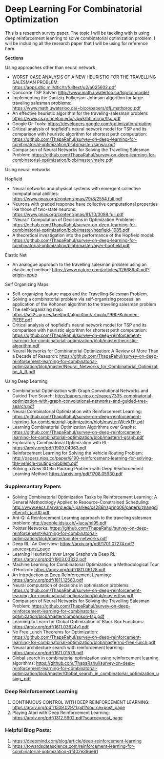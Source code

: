 # Deep Learning For Combinatorial Optimization

This is a research survey paper. The topic I will be tackling with is using deep reinforcement leanring to solve combinatorial optimization problem. I will be including all the research paper that I will be using for reference here. 

**Sections**

Using approaches other than neural network
* WORST-CASE ANALYSIS OF A NEW HEURISTIC FOR THE TRAVELLING SALESMAN PROBLEM: https://apps.dtic.mil/dtic/tr/fulltext/u2/a025602.pdf
* Concorde TSP Solver: http://www.math.uwaterloo.ca/tsp/concorde/
* Implementing the Dantzig-Fulkerson-Johnson algorithm for large traveling salesman problems: https://www.math.uwaterloo.ca/~bico/papers/dfj_mathprog.pdf
* An effective heuristic algorithm for the traveling-salesman problem: https://www.cs.princeton.edu/~bwk/btl.mirror/tsp.pdf
* Google Or-Tools: https://developers.google.com/optimization/routing
* Critical analysis of hopfield's neural network model for TSP and its comparison with heuristic algorithm for shortest path computation: https://github.com/ThapaRahul/survey-on-deep-learning-for-combinatorial-optimization/blob/master/sarwar.pdf
* Comparison of Neural Networks for Solving the Travelling Salesman Problem: https://github.com/ThapaRahul/survey-on-deep-learning-for-combinatorial-optimization/blob/master/maire.pdf


Using neural networks

Hopfield
* Neural networks and physical systems with emergent collective computational abilities: https://www.pnas.org/content/pnas/79/8/2554.full.pdf
* Neurons with graded response have collective computational properties like those of two-state neurons: https://www.pnas.org/content/pnas/81/10/3088.full.pdf
* "Neural" Computation of Decisions in Optimization Problems: https://github.com/ThapaRahul/survey-on-deep-learning-for-combinatorial-optimization/blob/master/hopfield-1985.pdf
* A theoretical investigation into the performance of the Hopfield model: https://github.com/ThapaRahul/survey-on-deep-learning-for-combinatorial-optimization/blob/master/aiyer-hopfield.pdf

Elastic Net
* An analogue approach to the travelling salesman problem using an elastic net method: https://www.nature.com/articles/326689a0.pdf?origin=ppub

Self Organizing Maps
* Self-organizing feature maps and the Travelling Salesman Problem.
* Solving a combinatorial problem via self-organizing process: an application of the Kohonen
algorithm to the traveling salesman problem
* The self-organizing map: https://sci2s.ugr.es/keel/pdf/algorithm/articulo/1990-Kohonen-PIEEE.pdf
* Critical analysis of hopfield's neural network model for TSP and its comparison with heuristic algorithm for shortest path computation: https://github.com/ThapaRahul/survey-on-deep-reinforcement-learning-for-combinatorial-optimization/blob/master/heuristic-algorithm.pdf
* Neural Networks for Combinatorial Optimization: A Review of More Than a Decade of Research: https://github.com/ThapaRahul/survey-on-deep-reinforcement-learning-for-combinatorial-optimization/blob/master/Neural_Networks_for_Combinatorial_Optimization_A_R.pdf

Using Deep Learning
* Combinatorial Optimization with Graph Convolutional Networks and Guided Tree Search: http://papers.nips.cc/paper/7335-combinatorial-optimization-with-graph-convolutional-networks-and-guided-tree-search.pdf 
* Neural Combinatorial Optimization with Reinforcement Learning: https://github.com/ThapaRahul/survey-on-deep-reinforcement-learning-for-combinatorial-optimization/blob/master/Week11-.pdf
* Learning Combinatorial Optimization Algorithms over Graphs: https://github.com/ThapaRahul/survey-on-deep-reinforcement-learning-for-combinatorial-optimization/blob/master/rl-graph.pdf
* Exploratory Combinatorial Optimization with RL: https://arxiv.org/pdf/1909.04063.pdf
* Reinforcement Learning for Solving the Vehicle Routing Problem: http://papers.nips.cc/paper/8190-reinforcement-learning-for-solving-the-vehicle-routing-problem.pdf
* Solving a New 3D Bin Packing Problem with Deep Reinforcement Learning Method: https://arxiv.org/pdf/1708.05930.pdf


### Supplemantary Papers
* Solving Combinatorial Optimization Tasks by Reinforcement Learning: A General Methodology Applied to Resource-Constrained Scheduling: http://www.eecs.harvard.edu/~parkes/cs286r/spring06/papers/zhangdietterich_jair00.pdf
* Ant-Q: A Reinforcement Learning approach to the traveling salesman problem: http://people.idsia.ch/~luca/ml95.pdf
* Pointer Networks: https://github.com/ThapaRahul/survey-on-deep-reinforcement-learning-for-combinatorial-optimization/blob/master/pointer-networks.pdf
* Deep RL: An Overview: https://arxiv.org/pdf/1701.07274.pdf?source=post_page
* Learning Heuristics over Large Graphs via Deep RL: https://arxiv.org/pdf/1903.03332.pdf
* Machine Learning for Combinatorial Optimization: a Methodological Tour d’Horizon: https://arxiv.org/pdf/1811.06128.pdf
* An Introduction to Deep Reinforcement Learning: https://arxiv.org/pdf/1811.12560.pdf 
* Neural computation of decisions in optimisation problems: https://github.com/ThapaRahul/survey-on-deep-reinforcement-learning-for-combinatorial-optimization/blob/master/tsp.pdf
* Comparison of Neural Networks for Solving the Travelling Salesman Problem: https://github.com/ThapaRahul/survey-on-deep-reinforcement-learning-for-combinatorial-optimization/blob/master/comparison-tsp.pdf
* Learning to Learn for Global Optimization of Black Box Functions: https://arxiv.org/pdf/1611.03824v1.pdf
* No Free Lunch Theorems for Optimization: https://github.com/ThapaRahul/survey-on-deep-reinforcement-learning-for-combinatorial-optimization/blob/master/no-free-lunch.pdf
* Neural architecture search with reinforcement learning: https://arxiv.org/pdf/1611.01578.pdf
* Global search in combinatorial optimization using reinforcement learning algorithms: https://github.com/ThapaRahul/survey-on-deep-reinforcement-learning-for-combinatorial-optimization/blob/master/Global_search_in_combinatorial_optimization_using_.pdf




### Deep Reinforcement Learning
1. CONTINUOUS CONTROL WITH DEEP REINFORCEMENT LEARNING: https://arxiv.org/pdf/1509.02971.pdf?source=post_page
2. Playing Atari with Deep Reinforcement Learning: https://arxiv.org/pdf/1312.5602.pdf?source=post_page


### Helpful Blog Posts:
1. https://deepmind.com/blog/article/deep-reinforcement-learning
2. https://towardsdatascience.com/reinforcement-learning-for-combinatorial-optimization-d1402e396e91





